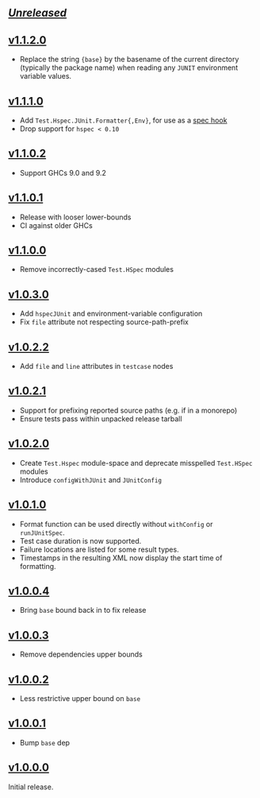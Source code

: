 ## [_Unreleased_](https://github.com/freckle/hspec-junit-formatter/compare/v1.1.2.0...main)

## [v1.1.2.0](https://github.com/freckle/hspec-junit-formatter/compare/v1.1.1.0...v1.1.2.0)

- Replace the string `{base}` by the basename of the current directory
  (typically the package name) when reading any `JUNIT` environment variable
  values.

## [v1.1.1.0](https://github.com/freckle/hspec-junit-formatter/compare/v1.1.0.2...v1.1.1.0)

- Add `Test.Hspec.JUnit.Formatter{,Env}`, for use as a [spec hook](https://hspec.github.io/hspec-discover.html#spec-hooks)
- Drop support for `hspec < 0.10`

## [v1.1.0.2](https://github.com/freckle/hspec-junit-formatter/compare/v1.1.0.1...v1.1.0.2)

- Support GHCs 9.0 and 9.2

## [v1.1.0.1](https://github.com/freckle/hspec-junit-formatter/compare/v1.1.0.0...v1.1.0.1)

- Release with looser lower-bounds
- CI against older GHCs

## [v1.1.0.0](https://github.com/freckle/hspec-junit-formatter/compare/v1.0.3.0...v1.1.0.0)

- Remove incorrectly-cased `Test.HSpec` modules

## [v1.0.3.0](https://github.com/freckle/hspec-junit-formatter/compare/v1.0.2.2...v1.0.3.0)

- Add `hspecJUnit` and environment-variable configuration
- Fix `file` attribute not respecting source-path-prefix

## [v1.0.2.2](https://github.com/freckle/hspec-junit-formatter/compare/v1.0.2.1...v1.0.2.2)

- Add `file` and `line` attributes in `testcase` nodes

## [v1.0.2.1](https://github.com/freckle/hspec-junit-formatter/compare/v1.0.2.0...v1.0.2.1)

- Support for prefixing reported source paths (e.g. if in a monorepo)
- Ensure tests pass within unpacked release tarball

## [v1.0.2.0](https://github.com/freckle/hspec-junit-formatter/compare/v1.0.1.0...v1.0.2.0)

- Create `Test.Hspec` module-space and deprecate misspelled `Test.HSpec` modules
- Introduce `configWithJUnit` and `JUnitConfig`

## [v1.0.1.0](https://github.com/freckle/hspec-junit-formatter/compare/v1.0.0.4...v1.0.1.0)

- Format function can be used directly without `withConfig` or `runJUnitSpec`.
- Test case duration is now supported.
- Failure locations are listed for some result types.
- Timestamps in the resulting XML now display the start time of formatting.

## [v1.0.0.4](https://github.com/freckle/hspec-junit-formatter/compare/v1.0.0.3...v1.0.0.4)

- Bring `base` bound back in to fix release

## [v1.0.0.3](https://github.com/freckle/hspec-junit-formatter/compare/v1.0.0.2...v1.0.0.3)

- Remove dependencies upper bounds

## [v1.0.0.2](https://github.com/freckle/hspec-junit-formatter/compare/v1.0.0.1...v1.0.0.2)

- Less restrictive upper bound on `base`

## [v1.0.0.1](https://github.com/freckle/hspec-junit-formatter/compare/v1.0.0.0...v1.0.0.1)

- Bump `base` dep

## [v1.0.0.0](https://github.com/freckle/hspec-junit-formatter/tree/v1.0.0.0)

Initial release.
